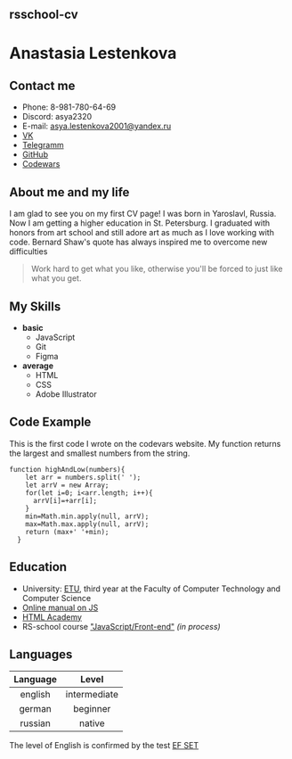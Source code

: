 ## **rsschool-cv**
# Anastasia Lestenkova
## Contact me
* Phone: 8-981-780-64-69
* Discord: asya2320
* E-mail: asya.lestenkova2001@yandex.ru
* [VK]('https://vk.com/id236152182')
* [Telegramm]('https://t.me/aAsyaLesS')
* [GitHub]('https://github.com/asya2320')
* [Codewars]('https://www.codewars.com/users/asya2320')
## About me and my life
I am glad to see you on my first CV page! I was born in Yaroslavl, Russia. Now I am getting a higher education in St. Petersburg. I graduated with honors from art school and still adore art as much as I love working with code. Bernard Shaw's quote has always inspired me to overcome new difficulties
>Work hard to get what you like, otherwise you'll be forced to just like what you get.
## My Skills  
* **basic**
  - JavaScript
  - Git 
  - Figma
* **average**
  - HTML
  - CSS
  - Adobe Illustrator
## Code Example
This is the first code I wrote on the codevars website. My function returns the largest and smallest numbers from the string.
```
function highAndLow(numbers){
    let arr = numbers.split(' ');
    let arrV = new Array;
    for(let i=0; i<arr.length; i++){
      arrV[i]=+arr[i];
    }
    min=Math.min.apply(null, arrV);
    max=Math.max.apply(null, arrV);
    return (max+' '+min);
  }
```
## Education
* University: [ETU]('https://etu.ru/'), third year at the Faculty of Computer Technology and Computer Science
* [Online manual on JS]('https://learn.javascript.ru/')
* [HTML Academy]('https://htmlacademy.ru/')
* RS-school course ["JavaScript/Front-end"]('https://rs.school/js/') *(in process)*
## Languages
Language|Level
:------:|:-----------:
english |intermediate
german  |beginner
russian |native

The level of English is confirmed by the test [EF SET]('https://www.efset.org/ru/')
   


